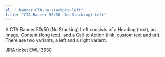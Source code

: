 ```yaml
---
el: ".banner-CTA-no-stacking-left"
title: "CTA Banner 50/50 (No Stacking) Left"
---
```

A CTA Banner 50/50 (No Stacking) Left consists of a Heading (text), an Image, Content (long text), and a Call to Action (link, custom text and url). There are two variants, a left and a right variant.

JIRA ticket EWL-3630